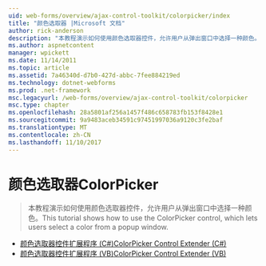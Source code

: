 ```yaml
---
uid: web-forms/overview/ajax-control-toolkit/colorpicker/index
title: "颜色选取器 |Microsoft 文档"
author: rick-anderson
description: "本教程演示如何使用颜色选取器控件，允许用户从弹出窗口中选择一种颜色。"
ms.author: aspnetcontent
manager: wpickett
ms.date: 11/14/2011
ms.topic: article
ms.assetid: 7a46340d-d7b0-427d-abbc-7fee884219ed
ms.technology: dotnet-webforms
ms.prod: .net-framework
msc.legacyurl: /web-forms/overview/ajax-control-toolkit/colorpicker
msc.type: chapter
ms.openlocfilehash: 28a5801af256a1457f486c658783fb153f8428e1
ms.sourcegitcommit: 9a9483aceb34591c97451997036a9120c3fe2baf
ms.translationtype: MT
ms.contentlocale: zh-CN
ms.lasthandoff: 11/10/2017
---
```

<a name="colorpicker"></a><span data-ttu-id="74f4d-103">颜色选取器</span><span class="sxs-lookup"><span data-stu-id="74f4d-103">ColorPicker</span></span>
====================
> <span data-ttu-id="74f4d-104">本教程演示如何使用颜色选取器控件，允许用户从弹出窗口中选择一种颜色。</span><span class="sxs-lookup"><span data-stu-id="74f4d-104">This tutorial shows how to use the ColorPicker control, which lets users select a color from a popup window.</span></span>


- [<span data-ttu-id="74f4d-105">颜色选取器控件扩展程序 (C#)</span><span class="sxs-lookup"><span data-stu-id="74f4d-105">ColorPicker Control Extender (C#)</span></span>](using-the-colorpicker-control-extender-cs.md)
- [<span data-ttu-id="74f4d-106">颜色选取器控件扩展程序 (VB)</span><span class="sxs-lookup"><span data-stu-id="74f4d-106">ColorPicker Control Extender (VB)</span></span>](using-the-colorpicker-control-extender-vb.md)
